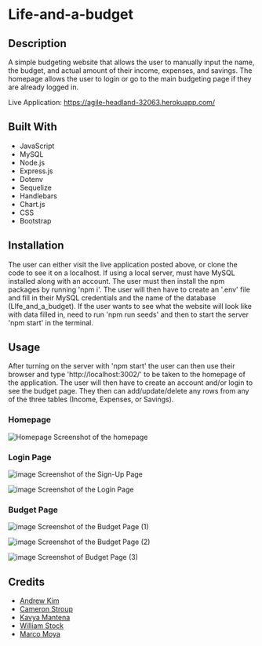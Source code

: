 # Life-and-a-budget

## Description
A simple budgeting website that allows the user to manually input the name, the budget, and actual amount of their income, expenses, and savings. The homepage allows the user to login or go to the main budgeting page if they are already logged in.

Live Application: https://agile-headland-32063.herokuapp.com/

## Built With
* JavaScript
* MySQL
* Node.js
* Express.js
* Dotenv
* Sequelize
* Handlebars
* Chart.js
* CSS
* Bootstrap

## Installation
The user can either visit the live application posted above, or clone the code to see it on a localhost. If using a local server, must have MySQL installed along with an account. The user must then install the npm packages by running 'npm i'. The user will then have to create an '.env' file and fill in their MySQL credentials and the name of the database (LIfe_and_a_budget). If the user wants to see what the website will look like with data filled in, need to run 'npm run seeds' and then to start the server 'npm start' in the terminal.

## Usage
After turning on the server with 'npm start' the user can then use their browser and type 'http://localhost:3002/' to be taken to the homepage of the application. The user will then have to create an account and/or login to see the budget page. They then can add/update/delete any rows from any of the three tables (Income, Expenses, or Savings).


### Homepage
![Homepage](./assets/images/home-page.png?raw=true "Homepage Screenshot")
Screenshot of the homepage

### Login Page
![image](https://user-images.githubusercontent.com/90347622/170349290-1c3c46d6-1759-485e-8ff4-5b3527f3029d.png)
Screenshot of the Sign-Up Page

![image](https://user-images.githubusercontent.com/90347622/170349346-9b5ac9e9-f0f8-463b-8d63-da5a4cc032c3.png)
Screenshot of the Login Page

### Budget Page
![image](https://user-images.githubusercontent.com/90347622/170349367-874aa25d-e0a4-4fdb-8f6b-f2de6dffe32f.png)
Screenshot of the Budget Page (1)

![image](https://user-images.githubusercontent.com/90347622/170349398-0df29b24-c76c-4400-8c63-6a0dacc09636.png)
Screenshot of the Budget Page (2)

![image](https://user-images.githubusercontent.com/90347622/170349424-953ced77-70a3-4a55-8848-c05273f26241.png)
Screenshot of Budget Page (3)

## Credits
* [Andrew Kim](https://github.com/andrewyk99)
* [Cameron Stroup](https://github.com/cameronstroup)
* [Kavya Mantena](https://github.com/KavyaMantena)
* [William Stock](https://github.com/Wist118)
* [Marco Moya](https://github.com/MarcoMoya1)
